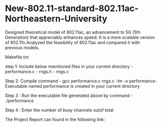 # New-802.11-standard-802.11ac-Northeastern-University
Designed theoretical model of 802.11ac, an advancement to 5G (5th Generation) that appreciably enhances speed. 
It is a more scalable version of 802.11n.Analyzed the feasibility of 802.11ac and compared it with previous models.

Makefile.txt

step 1: Include below mwntioned files in your current directory
​​- performance.c
​​- rngs.h
​​- rngs.c

Step 2: Compile command
​​- gcc performance.c rngs.c -lm -o performance
​​-Executable named performance is created in your current directory
 
Step 3 : Run the executable file generated above by command
​​- ./performance
 
Step 4 : Enter the number of busy channels outof total

The Project Report can found in the following link: 
